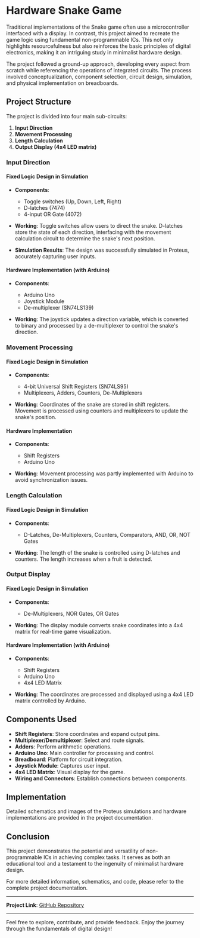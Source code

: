 # Hardware Snake Game


Traditional implementations of the Snake game often use a microcontroller interfaced with a display. In contrast, this project aimed to recreate the game logic using fundamental non-programmable ICs. This not only highlights resourcefulness but also reinforces the basic principles of digital electronics, making it an intriguing study in minimalist hardware design.

The project followed a ground-up approach, developing every aspect from scratch while referencing the operations of integrated circuits. The process involved conceptualization, component selection, circuit design, simulation, and physical implementation on breadboards.

## Project Structure

The project is divided into four main sub-circuits:

1. **Input Direction**
2. **Movement Processing**
3. **Length Calculation**
4. **Output Display (4x4 LED matrix)**

### Input Direction

#### Fixed Logic Design in Simulation

- **Components**:
  - Toggle switches (Up, Down, Left, Right)
  - D-latches (7474)
  - 4-input OR Gate (4072)

- **Working**:
  Toggle switches allow users to direct the snake. D-latches store the state of each direction, interfacing with the movement calculation circuit to determine the snake's next position.

- **Simulation Results**:
  The design was successfully simulated in Proteus, accurately capturing user inputs.

#### Hardware Implementation (with Arduino)

- **Components**:
  - Arduino Uno
  - Joystick Module
  - De-multiplexer (SN74LS139)

- **Working**:
  The joystick updates a direction variable, which is converted to binary and processed by a de-multiplexer to control the snake's direction.

### Movement Processing

#### Fixed Logic Design in Simulation

- **Components**:
  - 4-bit Universal Shift Registers (SN74LS95)
  - Multiplexers, Adders, Counters, De-Multiplexers

- **Working**:
  Coordinates of the snake are stored in shift registers. Movement is processed using counters and multiplexers to update the snake's position.

#### Hardware Implementation

- **Components**:
  - Shift Registers
  - Arduino Uno

- **Working**:
  Movement processing was partly implemented with Arduino to avoid synchronization issues.

### Length Calculation

#### Fixed Logic Design in Simulation

- **Components**:
  - D-Latches, De-Multiplexers, Counters, Comparators, AND, OR, NOT Gates

- **Working**:
  The length of the snake is controlled using D-latches and counters. The length increases when a fruit is detected.

### Output Display

#### Fixed Logic Design in Simulation

- **Components**:
  - De-Multiplexers, NOR Gates, OR Gates

- **Working**:
  The display module converts snake coordinates into a 4x4 matrix for real-time game visualization.

#### Hardware Implementation (with Arduino)

- **Components**:
  - Shift Registers
  - Arduino Uno
  - 4x4 LED Matrix

- **Working**:
  The coordinates are processed and displayed using a 4x4 LED matrix controlled by Arduino.

## Components Used

- **Shift Registers**: Store coordinates and expand output pins.
- **Multiplexer/Demultiplexer**: Select and route signals.
- **Adders**: Perform arithmetic operations.
- **Arduino Uno**: Main controller for processing and control.
- **Breadboard**: Platform for circuit integration.
- **Joystick Module**: Captures user input.
- **4x4 LED Matrix**: Visual display for the game.
- **Wiring and Connectors**: Establish connections between components.

## Implementation

Detailed schematics and images of the Proteus simulations and hardware implementations are provided in the project documentation.

## Conclusion

This project demonstrates the potential and versatility of non-programmable ICs in achieving complex tasks. It serves as both an educational tool and a testament to the ingenuity of minimalist hardware design.

For more detailed information, schematics, and code, please refer to the complete project documentation.

---

**Project Link**: [GitHub Repository](https://github.com/AbdullahTariqCS/Hardware-Snake-Game)

---

Feel free to explore, contribute, and provide feedback. Enjoy the journey through the fundamentals of digital design!
